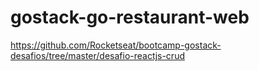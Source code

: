 # gostack-go-restaurant-web
https://github.com/Rocketseat/bootcamp-gostack-desafios/tree/master/desafio-reactjs-crud
